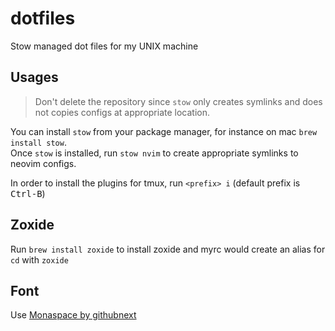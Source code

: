 # dotfiles
Stow managed dot files for my UNIX machine

## Usages

> Don't delete the repository since `stow` only creates symlinks and does not copies configs at appropriate location.
 
You can install `stow` from your package manager, for instance on mac `brew install stow`. <br>
Once `stow` is installed, run `stow nvim` to create appropriate symlinks to neovim configs.

In order to install the plugins for tmux, run `<prefix> i` (default prefix is <kbd>Ctrl-B</kbd>)

## Zoxide

Run `brew install zoxide` to install zoxide and myrc would create an alias for `cd` with `zoxide`

## Font
Use [Monaspace by githubnext](https://github.com/githubnext/monaspace/tree/main)
